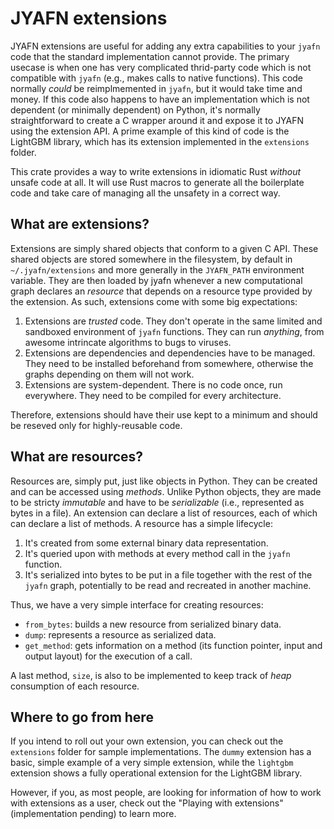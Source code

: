 # JYAFN extensions

JYAFN extensions are useful for adding any extra capabilities to your `jyafn` code that the standard implementation cannot provide. The primary usecase is when one has very complicated thrid-party code which is not compatible with `jyafn` (e.g., makes calls to native functions). This code normally _could_ be reimplmemented in `jyafn`, but it would take time and money. If this code also happens to have an implementation which is not dependent (or minimally dependent) on Python, it's normally straightforward to create a C wrapper around it and expose it to JYAFN using the extension API. A prime example of this kind of code is the LightGBM library, which has its extension implemented in the `extensions` folder.

This crate provides a way to write extensions in idiomatic Rust _without_ unsafe code at all. It will use Rust macros to generate all the boilerplate code and take care of managing all the unsafety in a correct way.

## What are extensions?

Extensions are simply shared objects that conform to a given C API. These shared objects are stored somewhere in the filesystem, by default in `~/.jyafn/extensions` and more generally in the `JYAFN_PATH` environment variable. They are then loaded by jyafn whenever a new computational graph declares an _resource_ that depends on a resource type provided by the extension. As such, extensions come with some big expectations:
1. Extensions are _trusted_ code. They don't operate in the same limited and sandboxed environment of `jyafn` functions. They can run _anything_, from awesome intrincate algorithms to bugs to viruses.
2. Extensions are dependencies and dependencies have to be managed. They need to be installed beforehand from somewhere, otherwise the graphs depending on them will not work.
3. Extensions are system-dependent. There is no code once, run everywhere. They need to be compiled for every architecture.

Therefore, extensions should have their use kept to a minimum and should be reseved only for highly-reusable code.

## What are resources?

Resources are, simply put, just like objects in Python. They can be created and can be accessed using _methods_. Unlike Python objects, they are made to be stricty _immutable_ and have to be _serializable_ (i.e., represented as bytes in a file). An extension can declare a list of resources, each of which can declare a list of methods. A resource has a simple lifecycle:
1. It's created from some external binary data representation.
2. It's queried upon with methods at every method call in the `jyafn` function.
3. It's serialized into bytes to be put in a file together with the rest of the `jyafn` graph, potentially to be read and recreated in another machine.

Thus, we have a very simple interface for creating resources:
* `from_bytes`: builds a new resource from serialized binary data.
* `dump`: represents a resource as serialized data.
* `get_method`: gets information on a method (its function pointer, input and output layout) for the execution of a call.

A last method, `size`, is also to be implemented to keep track of _heap_ consumption of each resource.


## Where to go from here

If you intend to roll out your own extension, you can check out the `extensions` folder for sample implementations. The `dummy` extension has a basic, simple example of a very simple extension, while the `lightgbm` extension shows a fully operational extension for the LightGBM library.

However, if you, as most people, are looking for information of how to work with extensions as a user, check out the "Playing with extensions" (implementation pending) to learn more.
